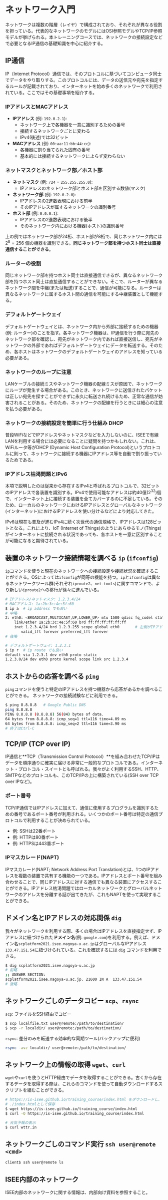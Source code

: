 # ネットワーク入門

ネットワークは複数の階層（レイヤ）で構成されており、それぞれが異なる役割を担っている。代表的なネットワークのモデルにはOSI参照モデルやTCP/IP参照モデルが挙げられる。本トレーニングコースでは、ネットワークの接続設定などで必要となるIP通信の基礎知識を中心に紹介する。

## IP通信

IP（Internet Protocol）通信では、そのプロトコルに基づいてコンピュータ同士でデータをやり取りする。このプロトコルには、データの送信元や宛先を指定するルールが記載されており、インターネットを始め多くのネットワークで利用されている。ここではその基礎事項を紹介する。

### IPアドレスとMACアドレス

- **IPアドレス** (例: `192.0.2.1`):
  - ネットワーク上で各機器を一意に識別するための番号
  - 接続するネットワークごとに変わる
  - IPv4(後述)では32ビット
- **MACアドレス** (例: `00:aa:11:bb:44:cc`):
  - 各機器に割り当てられた固有の番号
  - 基本的には接続するネットワークによらず変わらない

### ネットマスクとネットワーク部／ホスト部

- **ネットマスク** (例: `/24` = `255.255.255.0`):
  - IPアドレスのネットワーク部とホスト部を区別する数値(マスク)
- **ネットワーク部** (例: `192.0.2.0`):
  - IPアドレスの2進数表現における前半
  - そのIPアドレスが属するネットワークの識別番号
- **ホスト部** (例: `0.0.0.1`):
  - IPアドレスの2進数表現における後半
  - そのネットワーク内における機器(ホスト)の識別番号

上の例ではネットワーク部が24桁、ホスト部が8桁で、同じネットワーク内には $2^8=256$ 個の機器を識別できる。**同じネットワーク部を持つホスト同士は直接通信することができる**。

### ルーターの役割

同じネットワーク部を持つホスト同士は直接通信できるが、異なるネットワーク部を持つホスト同士は直接通信することができない。そこで、ルーターが異なるネットワーク間を中継(または転送)することで、通信が可能になる。ルーターは異なるネットワークに属するホスト間の通信を可能にする中継装置として機能する。

### デフォルトゲートウェイ

デフォルトゲートウェイとは、ネットワーク内から外部に接続するための機器(例: ルーター)のことを指す。各ネットワーク機器は、IP通信を行う際に宛先のネットワーク部を確認し、宛先がネットワーク内であれば直接送信し、宛先がネットワークの外部であればデフォルトゲートウェイにデータを転送する。そのため、各ホストはネットワークのデフォルトゲートウェイのアドレスを知っている必要がある。

### ネットワークのループに注意

LANケーブルの接続ミスやネットワーク機器の配線ミスが原因で、ネットワークにループが発生する場合がある。このとき、ネットワークに送信されたパケットは正しい宛先を探すことができずに永久に転送され続けるため、正常な通信が妨害されることがある。そのため、ネットワークの配線を行うときには細心の注意を払う必要がある。

### ネットワークの接続設定を簡単に行う仕組み DHCP

普段WiFiなどでIPアドレスやネットマスクなどを入力しないのに、ISEEで有線LANを利用する場合には必要になることに疑問を持つかもしれない。これは、WiFiルータ等がDHCP (Dynamic Host Configuration Protocol)というプロトコルに則って、ネットワークに接続する機器にIPアドレス等を自動で割り振っているためである。

### IPアドレス枯渇問題とIPv6

本項で説明したのは従来から存在するIPv4と呼ばれるプロトコルで、32ビットのIPアドレスで各装置を識別する。IPv4で使用可能なアドレスは約40億($2^{32}$)個で、インターネット上に接続する装置を全てカバーするのに不足している。そのため、ローカルのネットワークにおけるIPアドレスとグローバルなネットワーク(インターネット)におけるIPアドレスを使い分けるなどにより対応してきた。

IPv6は現在も普及が進むIPv4に続く次世代の通信規格で、IPアドレスは128ビットとなる。これにより、IoT (Internet of Things)のようにあらゆるモノ(Things)がインターネットに接続される状況であっても、各ホストを一意に区別することが可能になると期待されている。

## 装置のネットワーク接続情報を調べる `ip` (`ifconfig`)

`ip`コマンドを使うと現在のネットワークへの接続設定や接続状況を確認することができる。OSによっては`ifconfig`が同等の機能を持つ。`ip`と`ifconfig`は異なるネットワークツール群(それぞれ`iproute2`、`net-tools`)に属すコマンドで、より新しい`iproute2`への移行が徐々に進んでいる。

```bash
# IPアドレス/ネットマスク: 1.2.3.4/24
# MACアドレス: 1a:2b:3c:4e:5f:60
$ ip a  # ip address でも良い
# 中略
2: eth0: <BROADCAST,MULTICAST,UP,LOWER_UP> mtu 1500 qdisc fq_codel state UP group default qlen 1000
    link/ether 1a:2b:3c:4e:5f:60 brd ff:ff:ff:ff:ff:ff
    inet 1.2.3.4/24 brd 1.2.3.255 scope global eth0       # 左側がIPアドレス/マスク
       valid_lft forever preferred_lft forever
# 後略

# デフォルトゲートウェイ: 1.2.3.1
$ ip r  # ip route でも良い
default via 1.2.3.1 dev eth0 proto static 
1.2.3.0/24 dev eth0 proto kernel scope link src 1.2.3.4
```

## ホストからの応答を調べる `ping`

`ping`コマンドを使うと特定のIPアドレスを持つ機器から応答があるかを調べることができる。
ネットワークの接続試験などに利用できる。

```bash
$ ping 8.8.8.8   # Google Public DNS
ping 8.8.8.8
PING 8.8.8.8 (8.8.8.8) 56(84) bytes of data.
64 bytes from 8.8.8.8: icmp_seq=1 ttl=116 time=4.09 ms
64 bytes from 8.8.8.8: icmp_seq=2 ttl=116 time=3.90 ms
# 終了はCtrl-C
```

## TCP/IP (TCP over IP)

IP通信と**TCP（Transmission Control Protocol）**を組み合わせたTCP/IPはデータを順序通りに確実に届ける非常に一般的なプロトコルである。インターネット・プロトコル・スイートとも呼ばれる。我々がよく利用するSSH、HTTP、SMTPなどのプロトコルも、このTCP/IPの上に構築されている(SSH over TCP over IPなど)。

### ポート番号

TCP/IP通信ではIPアドレスに加えて、通信に使用するプログラムを識別するための番号であるポート番号が利用される。いくつかのポート番号は特定の通信プロトコルで利用することが決められている。

- 例: SSHは22番ポート
- 例: HTTPは80番ポート
- 例: HTTPSは443番ポート

### IPマスカレード(NAPT)

IPマスカレード(NAPT; Network Address Port Translation)とは、1つのIPアドレスを複数の装置で共有する機能の一つである。IPアドレスとポート番号を組み合わせることで、同じIPアドレスに対する通信でも異なる装置にアクセスすることができる。IPアドレス枯渇問題ではローカルネットワークとグローバルネットワークのアドレスを分離する話が出てきたが、これもNAPTを使って実現することができる。

## ドメイン名とIPアドレスの対応関係 `dig`

我々がネットワークを利用する際、多くの場合はIPアドレスを直接指定せず、IPアドレスに紐づけられた**ドメイン名**(例: `google.com`)を利用する。例えば、ドメイン名`scplatform2021.isee.nagoya-u.ac.jp`はグローバルなIPアドレス`133.47.151.54`に紐づけられている。これを確認するには `dig` コマンドを利用できる。

```bash
$ dig scplatform2021.isee.nagoya-u.ac.jp
# 前略
;; ANSWER SECTION:
scplatform2021.isee.nagoya-u.ac.jp. 21600 IN A  133.47.151.54
# 後略
```

## ネットワークごしのデータコピー `scp`、`rsync`

`scp`: ファイルをSSH経由でコピー

```bash
$ scp localfile.txt user@remote:/path/to/destination/
$ scp -r localdir/ user@remote:/path/to/destination/
```

`rsync`: 差分のみを転送する効率的な同期ツール(バックアップに便利)

```bash
rsync -avz localdir/ user@remote:/path/to/destination/
```

## ネットワーク上の情報の取得 `wget`、`curl`

`wget`や`curl`を使うとHTTP経由でデータを取得することができる。古くから存在するデータを取得する際は、これらのコマンドを使って自動ダウンロードするスクリプトを組むことができる。

```bash
# https://is-isee.github.io/training_course/index.html をダウンロードし、
# ./index.htmlとして保存
$ wget https://is-isee.github.io/training_course/index.html
$ curl -O https://is-isee.github.io/training_course/index.html

# 天気予報の表示
$ curl wttr.in
```

## ネットワークごしのコマンド実行 `ssh user@remote <cmd>`

```bash
client$ ssh user@remote ls
```

## ISEE内部のネットワーク

ISEE内部のネットワークに関する情報は、内部向け資料を参照すること。
